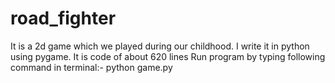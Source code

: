 # road_fighter
It is a 2d game which we played during our childhood. I write it in python using pygame. It is code of about 620 lines
Run program by typing following command in terminal:-
python game.py
